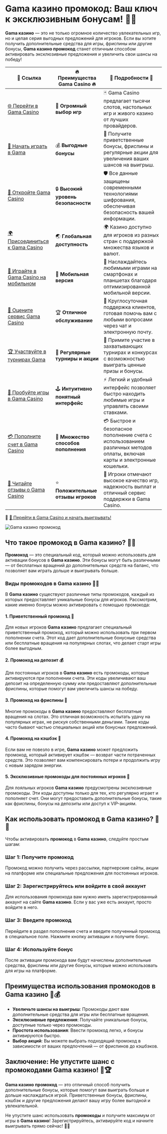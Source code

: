 # Gama казино промокод: Ваш ключ к эксклюзивным бонусам! 🎁💎

**Gama казино** — это не только огромное количество увлекательных игр, но и целая серия выгодных предложений для игроков. Если вы хотите получить дополнительные средства для игры, фриспины или другие бонусы, **Gama казино промокод** станет отличным способом активировать эксклюзивные предложения и увеличить свои шансы на победу!

| 🔗 **Ссылка**                                         | 🔥 **Преимущества Gama Casino** 🔥  | 🌟 **Подробности** 🌟 |
|-----------------------------------------------------|-------------------------------------|----------------------|
| [🌐 Перейти в Gama Casino](https://brandplay.link/j6NMKsDz) | 🎰 **Огромный выбор игр**            | 🃏 Gama Casino предлагает тысячи слотов, настольных игр и живого казино от лучших провайдеров. |
| [💸 Начать играть в Gama](https://brandplay.link/j6NMKsDz) | 💰 **Выгодные бонусы**                | 🎁 Получите приветственные бонусы, фриспины и регулярные акции для увеличения ваших шансов на выигрыш. |
| [🔐 Откройте Gama Casino](https://brandplay.link/j6NMKsDz) | 🔒 **Высокий уровень безопасности**    | 🛡️ Все данные защищены современными технологиями шифрования, обеспечивая безопасность вашей информации. |
| [🌍 Присоединиться к Gama Casino](https://brandplay.link/j6NMKsDz) | 🌏 **Глобальная доступность**         | 🌍 Казино доступно для игроков из разных стран с поддержкой множества языков и валют. |
| [📱 Играйте в Gama Casino на мобильном](https://brandplay.link/j6NMKsDz) | 📲 **Мобильная версия**                | 📱 Наслаждайтесь любимыми играми на смартфонах и планшетах благодаря оптимизированной мобильной версии. |
| [🔧 Оцените сервис Gama Casino](https://brandplay.link/j6NMKsDz) | 🏆 **Отличное обслуживание**          | 🤝 Круглосуточная поддержка клиентов, готовая помочь вам с любыми вопросами через чат и электронную почту. |
| [🏆 Участвуйте в турнирах Gama](https://brandplay.link/j6NMKsDz) | 🎉 **Регулярные турниры и акции**      | 🥇 Примите участие в захватывающих турнирах и конкурсах с возможностью выиграть ценные призы и бонусы. |
| [🎯 Пробуйте игры в Gama Casino](https://brandplay.link/j6NMKsDz) | 🕹️ **Интуитивно понятный интерфейс**   | ⚡ Легкий и удобный интерфейс позволяет быстро находить любимые игры и управлять своими ставками. |
| [💳 Пополните счет в Gama Casino](https://brandplay.link/j6NMKsDz) | 💸 **Множество способов пополнения**    | 💳 Быстрое и безопасное пополнение счета с использованием различных методов оплаты, включая карты и электронные кошельки. |
| [💬 Читайте отзывы о Gama Casino](https://brandplay.link/j6NMKsDz) | ⭐ **Положительные отзывы игроков**     | 👏 Игроки отмечают высокое качество игр, надежность выплат и отличный сервис поддержки в Gama Casino. |

🔗 [🚀 Перейти в Gama Casino и начать выигрывать!](https://brandplay.link/j6NMKsDz)

![Gama казино промокод](https://imgbb.ru/frontend/posts/creation/2023-07-22/oi161jo2va9xnz4uodk35psn1qej265k1wj.jpg)

## Что такое промокод в Gama казино? 🔑🎉

**Промокод** — это специальный код, который можно использовать для активации бонусов в **Gama казино**. Эти бонусы могут быть различными — от бесплатных вращений до дополнительных средств на баланс, что позволяет вам играть дольше и выигрывать больше.

### Виды промокодов в Gama казино 🎰💸

В **Gama казино** существуют различные типы промокодов, каждый из которых предоставляет уникальные бонусы для игроков. Рассмотрим, какие именно бонусы можно активировать с помощью промокода:

#### 1. Приветственный промокод 🎁

Для новых игроков **Gama казино** предлагает специальный приветственный промокод, который можно использовать при первом пополнении счета. Этот код дает дополнительные бонусные средства или бесплатные вращения на популярных слотах, что делает старт игры более выгодным.

#### 2. Промокод на депозит 💰

Для постоянных игроков в **Gama казино** есть промокоды, которые активируются при пополнении счета. Эти коды увеличивают ваш депозит на определенную сумму или предоставляют дополнительные фриспины, которые помогут вам увеличить шансы на победу.

#### 3. Промокод на фриспины 🎰

Многие промокоды в **Gama казино** предоставляют бесплатные вращения на слотах. Это отличная возможность испытать удачу на популярных играх, не рискуя собственными деньгами. Такие коды часто бывают частью специальных акций или бонусных предложений.

#### 4. Промокод на кэшбэк 🤑

Если вам не повезло в игре, **Gama казино** может предложить промокод, который активирует кэшбэк — возврат части потраченных средств. Это позволяет вам компенсировать потери и продолжить игру с новым зарядом энергии.

#### 5. Эксклюзивные промокоды для постоянных игроков 🌟

Для лояльных игроков **Gama казино** предусмотрены эксклюзивные промокоды. Эти коды доступны только для тех, кто регулярно играет и пополняет счет. Они могут предоставить дополнительные бонусы, такие как фриспины, бонусы на депозиты или доступ к VIP-акциям.

## Как использовать промокод в Gama казино? 🚀💎

Чтобы активировать **промокод** в **Gama казино**, следуйте простым шагам:

### Шаг 1: Получите промокод
Промокод можно получить через рассылки, партнерские сайты, акции на платформе или специальные предложения для постоянных игроков.

### Шаг 2: Зарегистрируйтесь или войдите в свой аккаунт
Для использования промокода вам нужно иметь зарегистрированный аккаунт на сайте **Gama казино**. Если у вас уже есть аккаунт, просто войдите в него.

### Шаг 3: Введите промокод
Перейдите в раздел пополнения счета и введите полученный промокод в специальное поле. Нажмите кнопку активации и получите бонус.

### Шаг 4: Используйте бонус
После активации промокода вам будут начислены дополнительные средства, фриспины или другие бонусы, которые можно использовать для игры на платформе.

## Преимущества использования промокодов в Gama казино 🎉💰

- **Увеличьте шансы на выигрыш**: Промокоды дают вам дополнительные средства для игры или бесплатные вращения.
- **Эксклюзивные предложения**: Получайте уникальные бонусы, доступные только через промокоды.
- **Простота использования**: Ввести промокод легко, и бонусы активируются быстро.
- **Выбор акций**: Вы можете выбрать подходящий промокод в зависимости от ваших предпочтений — от фриспинов до кэшбэков.

## Заключение: Не упустите шанс с промокодами Gama казино! 🎰🏆

**Gama казино промокод** — это отличный способ получить дополнительные бонусы, которые помогут вам выиграть больше и дольше наслаждаться игрой. Приветственные бонусы, фриспины, кэшбэк и другие предложения делают вашу игру более выгодной и увлекательной.

Не упустите шанс использовать **промокоды** и получите максимум от игры в **Gama казино**! Зарегистрируйтесь, активируйте код и начните выигрывать прямо сейчас! 🎉💸
